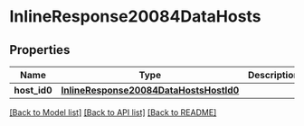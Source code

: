 # InlineResponse20084DataHosts

## Properties
Name | Type | Description | Notes
------------ | ------------- | ------------- | -------------
**host_id0** | [**InlineResponse20084DataHostsHostId0**](InlineResponse20084DataHostsHostId0.md) |  | [optional] 

[[Back to Model list]](../README.md#documentation-for-models) [[Back to API list]](../README.md#documentation-for-api-endpoints) [[Back to README]](../README.md)

